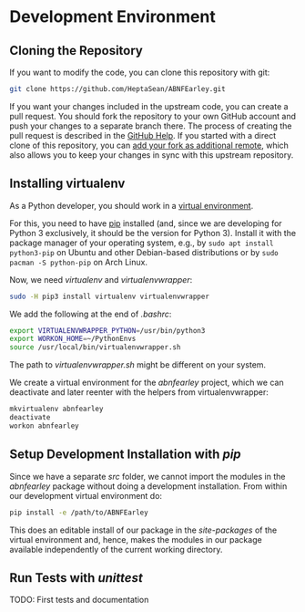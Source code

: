 # Development Environment

## Cloning the Repository
If you want to modify the code, you can clone this repository with git:
```sh
git clone https://github.com/HeptaSean/ABNFEarley.git
```

If you want your changes included in the upstream code, you can create a
pull request.
You should fork the repository to your own GitHub account and push your
changes to a separate branch there.
The process of creating the pull request is described in the [GitHub
Help](https://help.github.com/articles/creating-a-pull-request-from-a-fork/).
If you started with a direct clone of this repository, you can [add your
fork as additional remote](https://stackoverflow.com/a/11620086), which
also allows you to keep your changes in sync with this upstream repository.

## Installing virtualenv
As a Python developer, you should work in a [virtual
environment](https://virtualenv.pypa.io/en/stable/).

For this, you need to have [pip](https://pip.pypa.io/en/stable/) installed
(and, since we are developing for Python 3 exclusively, it should be the
version for Python 3).
Install it with the package manager of your operating system, e.g., by
`sudo apt install python3-pip` on Ubuntu and other Debian-based
distributions or by `sudo pacman -S python-pip` on Arch Linux.

Now, we need _virtualenv_ and _virtualenvwrapper_:
```sh
sudo -H pip3 install virtualenv virtualenvwrapper
```

We add the following at the end of _.bashrc_:
```sh
export VIRTUALENVWRAPPER_PYTHON=/usr/bin/python3
export WORKON_HOME=~/PythonEnvs
source /usr/local/bin/virtualenvwrapper.sh
```
The path to _virtualenvwrapper.sh_ might be different on your system.

We create a virtual environment for the _abnfearley_ project, which we can
deactivate and later reenter with the helpers from virtualenvwrapper:
```sh
mkvirtualenv abnfearley
deactivate
workon abnfearley
```

## Setup Development Installation with _pip_
Since we have a separate _src_ folder, we cannot import the modules in the
_abnfearley_ package without doing a development installation.
From within our development virtual environment do:
```sh
pip install -e /path/to/ABNFEarley
```

This does an editable install of our package in the _site-packages_ of the
virtual environment and, hence, makes the modules in our package available
independently of the current working directory.

## Run Tests with _unittest_
TODO: First tests and documentation
